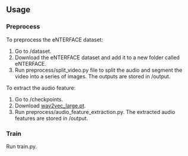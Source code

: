 ## Usage
### Preprocess
To preprocess the eNTERFACE dataset:
1. Go to /dataset.
2. Download the eNTERFACE dataset and add it to a new folder called eNTERFACE.
3. Run preprocess/split_video.py file to split the audio and segment the video into a series of images. The outputs are stored in /output.

To extract the audio feature:
1. Go to /checkpoints.
2. Download [wav2vec_large.pt](https://dl.fbaipublicfiles.com/fairseq/wav2vec/wav2vec_large.pt). 
3. Run preprocess/audio_feature_extraction.py. The extracted audio features are stored in /output.

### Train
Run train.py.

